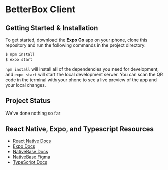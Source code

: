 # BetterBox Client

## Getting Started & Installation

To get started, download the **Expo Go** app on your phone, clone this repository and run the following commands in the project directory:

```sh
$ npm install
$ expo start
```

`npm install` will install all of the dependencies you need for development, and `expo start` will start the local development server. You can scan the QR code in the terminal with your phone to see a live preview of the app and your local changes.

## Project Status

We've done nothing so far

## React Native, Expo, and Typescript Resources

* [React Native Docs](https://reactnative.dev)
* [Expo Docs](https://docs.expo.dev)
* [NativeBase Docs](https://nativebase.io)
* [NativeBase Figma](https://www.figma.com/community/file/1050753649783931446?utm_source=HomePage&utm_medium=header&utm_campaign=NativeBase_3)
* [TypeScript Docs](https://www.typescriptlang.org)
